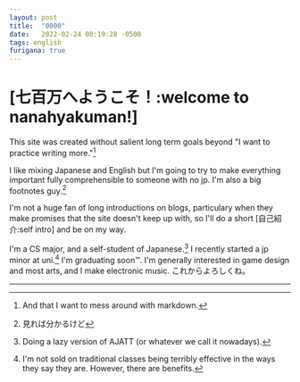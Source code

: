 ```yaml
---
layout: post
title:  "0000"
date:   2022-02-24 00:19:28 -0500
tags: english
furigana: true
---
```


# [七百万へようこそ！:welcome to nanahyakuman!]
This site was created without salient long term goals beyond "I want to practice writing more."[^5] 

I like mixing Japanese and English but I'm going to try to make everything important fully comprehensible to someone with no jp. I'm also a big footnotes guy.[^8]

I'm not a huge fan of long introductions on blogs, particulary when they make promises that the site doesn't keep up with, so I'll do a short [自己紹介:self intro] and be on my way.

I'm a CS major, and a self-student of Japanese.[^1] I recently started a jp minor at uni.[^2] I'm graduating soon™. I'm generally interested in game design and most arts, and I make electronic music. これからよろしくね。

---

[^1]: Doing a lazy version of AJATT (or whatever we call it nowadays).
[^2]: I'm not sold on traditional classes being terribly effective in the ways they say they are. However, there are benefits.
[^5]: And that I want to mess around with markdown.
[^8]: 見れば分かるけど